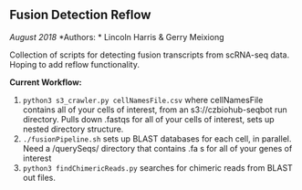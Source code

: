 
## Fusion Detection Reflow

*August 2018*
*Authors: * Lincoln Harris & Gerry Meixiong

Collection of scripts for detecting fusion transcripts from scRNA-seq data. Hoping to add reflow functionality. 

**Current Workflow:**
1. `python3 s3_crawler.py cellNamesFile.csv` where cellNamesFile contains all of your cells of interest, from an s3://czbiohub-seqbot run directory. Pulls down .fastqs for all of your cells of interest, sets up nested directory structure. 
2. `./fusionPipeline.sh` sets up BLAST databases for each cell, in parallel. Need a /querySeqs/ directory that contains .fa s for all of your genes of interest
3. `python3 findChimericReads.py` searches for chimeric reads from BLAST out files. 


